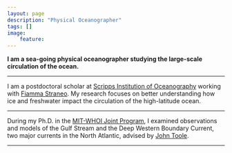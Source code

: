 ```yaml
---
layout: page
description: "Physical Oceanographer"
tags: []
image: 
    feature: 
---
```


**I am a sea-going physical oceanographer studying the large-scale circulation of the ocean.**

---

I am a postdoctoral scholar at [Scripps Institution of Oceanography](https://scripps.ucsd.edu/) working with [Fiamma Straneo](https://twitter.com/fstraneo). My research focuses on better understanding how ice and freshwater impact the circulation of the high-latitude ocean. 

---

During my Ph.D. in the [MIT-WHOI Joint Program](https://mit.whoi.edu/), I examined observations and models of the Gulf Stream and the Deep Western Boundary Current, two major currents in the North Atlantic, advised by [John Toole](https://www2.whoi.edu/staff/jtoole/).


---
